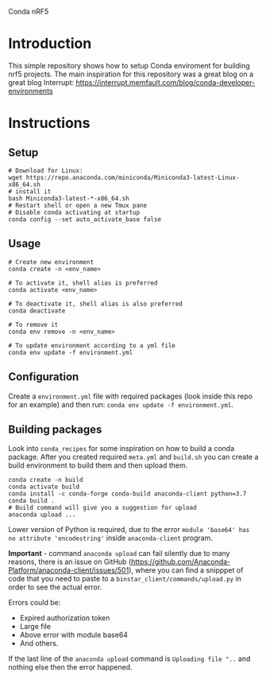 Conda nRF5

# Introduction

This simple repository shows how to setup Conda enviroment for building nrf5 projects.
The main inspiration for this repository was a great blog on a great blog Interrupt: https://interrupt.memfault.com/blog/conda-developer-environments


# Instructions

## Setup
```shell
# Download for Linux:
wget https://repo.anaconda.com/miniconda/Miniconda3-latest-Linux-x86_64.sh
# install it
bash Miniconda3-latest-*-x86_64.sh
# Restart shell or open a new Tmux pane
# Disable conda activating at startup
conda config --set auto_activate_base false
```

## Usage
```shell
# Create new environment
conda create -n <env_name>

# To activate it, shell alias is preferred
conda activate <env_name>

# To deactivate it, shell alias is also preferred
conda deactivate

# To remove it
conda env remove -n <env_name>

# To update environment according to a yml file
conda env update -f environment.yml
```

## Configuration

Create a `environment.yml` file with required packages (look inside this repo for an example) and then run: `conda env update -f environment.yml`.

## Building packages

Look into `conda_recipes` for some inspiration on how to build a conda package.
After you created required `meta.yml` and `build.sh` you can create a build environment to
build them and then upload them.

```shell
conda create -n build
conda activate build
conda install -c conda-forge conda-build anaconda-client python=3.7
conda build .
# Build command will give you a suggestion for upload
anaconda upload ...
```

Lower version of Python is required, due to the error `module 'base64' has no attribute 'encodestring'` inside `anaconda-client` program.

**Important** - command `anaconda upload` can fail silently due to many reasons, there is an issue on GitHub (https://github.com/Anaconda-Platform/anaconda-client/issues/501), where you can find a snipppet of code that you need to paste to a `binstar_client/commands/upload.py` in order to see the actual error.

Errors could be:
* Expired authorization token
* Large file
* Above error with module base64
* And others.

If the last line of the `anaconda upload` command is `Uploading file "..` and nothing else then the error happened.
